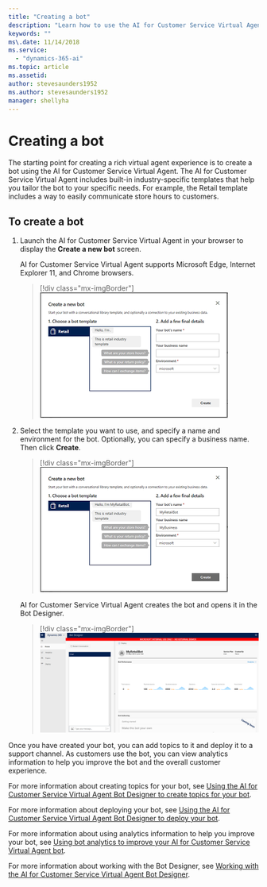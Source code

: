 ```yaml
---
title: "Creating a bot"
description: "Learn how to use the AI for Customer Service Virtual Agent to create a bot."
keywords: ""
ms\.date: 11/14/2018
ms.service:
  - "dynamics-365-ai"
ms.topic: article
ms.assetid: 
author: stevesaunders1952
ms.author: stevesaunders1952
manager: shellyha
---
```


# Creating a bot

The starting point for creating a rich virtual agent experience is to create a bot using the AI for Customer Service Virtual Agent. The AI for Customer Service Virtual Agent includes built-in industry-specific templates that help you tailor the bot to your specific needs. For example, the Retail template includes a way to easily communicate store hours to customers.

## To create a bot

1. Launch the AI for Customer Service Virtual Agent in your browser to display the **Create a new bot** screen.

    AI for Customer Service Virtual Agent supports Microsoft Edge, Internet Explorer 11, and Chrome browsers.

   > [!div class="mx-imgBorder"]
   > ![Create a new bot screen](media/create-bot-1.PNG)

2. Select the template you want to use, and specify a name and environment for the bot. Optionally, you can specify a business name. Then click **Create**.

   > [!div class="mx-imgBorder"]
   > ![Create a new bot](media/create-bot-2.PNG)

    AI for Customer Service Virtual Agent creates the bot and opens it in the Bot Designer.

   > [!div class="mx-imgBorder"]
   > ![Open bot](media/create-bot-3.PNG)

Once you have created your bot, you can add topics to it and deploy it to a support channel. As customers use the bot, you can view analytics information to help you improve the bot and the overall customer experience.

For more information about creating topics for your bot, see [Using the AI for Customer Service Virtual Agent Bot Designer to create topics for your bot](getting-started-create-topics.md).

For more information about deploying your bot, see [Using the AI for Customer Service Virtual Agent Bot Designer to deploy your bot](getting-started-deploy.md).

For more information about using analytics information to help you improve your bot, see [Using bot analytics to improve your AI for Customer Service Virtual Agent bot](getting-started-analytics.md).

For more information about working with the Bot Designer, see [Working with the AI for Customer Service Virtual Agent Bot Designer](getting-started-bot-designer.md).